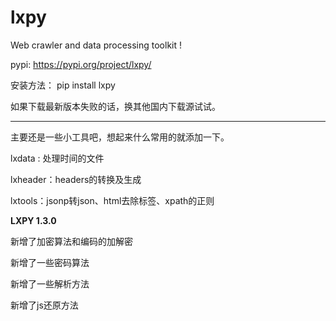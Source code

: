 # lxpy
Web crawler and data processing toolkit !

pypi: https://pypi.org/project/lxpy/

安装方法： pip install lxpy

如果下载最新版本失败的话，换其他国内下载源试试。

---

主要还是一些小工具吧，想起来什么常用的就添加一下。

lxdata : 处理时间的文件

lxheader：headers的转换及生成

lxtools：jsonp转json、html去除标签、xpath的正则

**LXPY 1.3.0**

新增了加密算法和编码的加解密

新增了一些密码算法

新增了一些解析方法

新增了js还原方法

